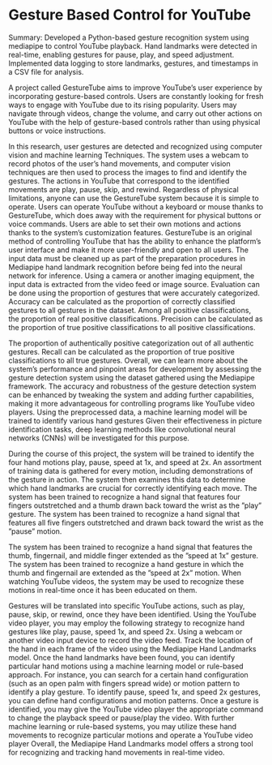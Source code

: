 # Gesture Based Control for YouTube
Summary: Developed a Python-based gesture recognition system using mediapipe to control YouTube playback. Hand landmarks were detected in real-time, enabling gestures for pause, play, and speed adjustment. Implemented data logging to store landmarks, gestures, and timestamps in a CSV file for analysis.

A project called GestureTube aims to improve YouTube’s user experience by incorporating gesture-based controls. Users are constantly looking for fresh ways to engage with YouTube due to its rising popularity. Users may navigate through videos, change the volume, and carry out other actions on YouTube with the help of gesture-based controls rather than using physical buttons or voice instructions.

In this research, user gestures are detected and recognized using computer vision and machine learning Techniques. The system uses a webcam to record photos of the user’s hand movements, and computer vision techniques are then used to process the images to find and identify the gestures. The actions in YouTube that correspond to the identified movements are play, pause, skip, and rewind. Regardless of physical limitations, anyone can use the GestureTube system because it is simple to operate. Users can operate YouTube without a keyboard or mouse thanks to GestureTube, which does away with the requirement for physical buttons or voice commands. Users are able to set their own motions and actions thanks to the system’s customization features. GestureTube is an original method of controlling YouTube that has the ability to enhance the platform’s user interface and make it more user-friendly and open to all users.
The input data must be cleaned up as part of the preparation procedures in Mediapipe hand landmark recognition before being fed into the neural network for inference. Using a camera or another imaging equipment, the input data is extracted from the video feed or image source. Evaluation can be done using the proportion of gestures that were accurately categorized. Accuracy can be calculated as the proportion of correctly classified gestures to all gestures in the dataset. Among all positive classifications, the proportion of real positive classifications. Precision can be calculated as the proportion of true positive classifications to all positive classifications. 



The proportion of authentically positive categorization out of all authentic gestures. Recall can be calculated as the proportion of true positive classifications to all true gestures. Overall, we can learn more about the system’s performance and pinpoint areas for development by assessing the gesture detection system using the dataset gathered using the Mediapipe framework. The accuracy and robustness of the gesture detection system can be enhanced by tweaking the system and adding further capabilities, making it more advantageous for controlling programs like YouTube video players.
Using the preprocessed data, a machine learning model will be trained to identify various hand gestures Given their effectiveness in picture identification tasks, deep learning methods like convolutional neural networks (CNNs) will be investigated for this purpose.

During the course of this project, the system will be trained to identify the four hand motions play, pause, speed at 1x, and speed at 2x. An assortment of training data is gathered for every motion, including demonstrations of the gesture in action. The system then examines this data to determine which hand landmarks are crucial for correctly identifying each move. The system has been trained to recognize a hand signal that features four fingers outstretched and a thumb drawn back toward the wrist as the ”play” gesture. The system has been trained to recognize a hand signal that features all five fingers outstretched and drawn back toward the wrist as the ”pause” motion.


The system has been trained to recognize a hand signal that features the thumb, fingernail, and middle finger extended as the ”speed at 1x” gesture. The system has been trained to recognize a hand gesture in which the thumb and fingernail are extended as the ”speed at 2x” motion. When watching YouTube videos, the system may be used to recognize these motions in real-time once it has been educated on them.

Gestures will be translated into specific YouTube actions, such as play, pause, skip, or rewind, once they have been identified. Using the YouTube video player, you may employ the following strategy to recognize hand gestures like play, pause, speed 1x, and speed 2x. Using a webcam or another video input device to record the video feed. Track the location of the hand in each frame of the video using the Mediapipe Hand Landmarks model. Once the hand landmarks have been found, you can identify particular hand motions using a machine learning model or rule-based approach. For instance, you can search for a certain hand configuration (such as an open palm with fingers spread wide) or motion pattern to identify a play gesture. To identify pause, speed 1x, and speed 2x gestures, you can define hand configurations and motion patterns. Once a gesture is identified, you may give the YouTube video player the appropriate command to change the playback speed or pause/play the video. With further machine learning or rule-based systems, you may utilize these hand movements to recognize particular motions and operate a YouTube video player Overall, the Mediapipe Hand Landmarks model offers a strong tool for recognizing and tracking hand movements in real-time video.
